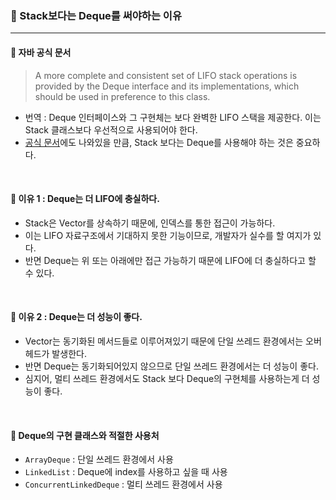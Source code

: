 ### 🔶 Stack보다는 Deque를 써야하는 이유	
---

#### 🔸 자바 공식 문서
> A more complete and consistent set of LIFO stack operations is provided by the Deque interface and its implementations, which should be used in preference to this class.

- 번역 : Deque 인터페이스와 그 구현체는 보다 완벽한 LIFO 스택을 제공한다. 이는 Stack 클래스보다 우선적으로 사용되어야 한다.
- [공식 문서](https://docs.oracle.com/en/java/javase/11/docs/api/java.base/java/util/Stack.html)에도 나와있을 만큼, Stack 보다는 Deque를 사용해야 하는 것은 중요하다.

<br>

#### 🔸 이유 1 : Deque는 더 LIFO에 충실하다.
- Stack은 Vector를 상속하기 때문에, 인덱스를 통한 접근이 가능하다.
- 이는 LIFO 자료구조에서 기대하지 못한 기능이므로, 개발자가 실수를 할 여지가 있다.
- 반면 Deque는 위 또는 아래에만 접근 가능하기 때문에 LIFO에 더 충실하다고 할 수 있다. 

<br>

#### 🔸 이유 2 : Deque는 더 성능이 좋다.
- Vector는 동기화된 메서드들로 이루어져있기 때문에 단일 쓰레드 환경에서는 오버헤드가 발생한다.
- 반면 Deque는 동기화되어있지 않으므로 단일 쓰레드 환경에서는 더 성능이 좋다.
- 심지어, 멀티 쓰레드 환경에서도 Stack 보다 Deque의 구현체를 사용하는게 더 성능이 좋다.

<br>

#### 🔸 Deque의 구현 클래스와 적절한 사용처
- `ArrayDeque` : 단일 쓰레드 환경에서 사용
- `LinkedList` : Deque에 index를 사용하고 싶을 때 사용
- `ConcurrentLinkedDeque` : 멀티 쓰레드 환경에서 사용

